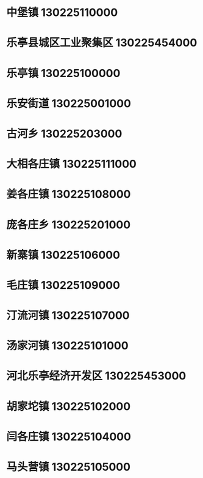 # 中堡镇 130225110000
# 乐亭县城区工业聚集区 130225454000
# 乐亭镇 130225100000
# 乐安街道 130225001000
# 古河乡 130225203000
# 大相各庄镇 130225111000
# 姜各庄镇 130225108000
# 庞各庄乡 130225201000
# 新寨镇 130225106000
# 毛庄镇 130225109000
# 汀流河镇 130225107000
# 汤家河镇 130225101000
# 河北乐亭经济开发区 130225453000
# 胡家坨镇 130225102000
# 闫各庄镇 130225104000
# 马头营镇 130225105000
